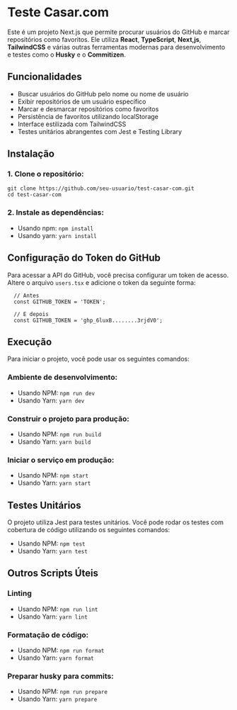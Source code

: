 # Teste Casar.com

Este é um projeto Next.js que permite procurar usuários do GitHub e marcar repositórios como favoritos. Ele utiliza **React**, **TypeScript**, **Next,js**, **TailwindCSS** e várias outras ferramentas modernas para desenvolvimento e testes como o **Husky** e o **Commitizen**.

## Funcionalidades
- Buscar usuários do GitHub pelo nome ou nome de usuário
- Exibir repositórios de um usuário específico
- Marcar e desmarcar repositórios como favoritos
- Persistência de favoritos utilizando localStorage
- Interface estilizada com TailwindCSS
- Testes unitários abrangentes com Jest e Testing Library

## Instalação

### 1. Clone o repositório:

```
git clone https://github.com/seu-usuario/test-casar-com.git
cd test-casar-com
```

### 2. Instale as dependências:

- Usando npm: `npm install`
- Usando yarn: `yarn install`

## Configuração do Token do GitHub

Para acessar a API do GitHub, você precisa configurar um token de acesso. Altere o arquivo `users.tsx` e adicione o token da seguinte forma:

```
  // Antes
  const GITHUB_TOKEN = 'TOKEN';

  // E depois
  const GITHUB_TOKEN = 'ghp_6luxB........3rjdV0';
```

## Execução

Para iniciar o projeto, você pode usar os seguintes comandos:

### Ambiente de desenvolvimento:

- Usando NPM: `npm run dev`
- Usando Yarn: `yarn dev`

### Construir o projeto para produção:

- Usando NPM: `npm run build`
- Usando Yarn: `yarn build`

### Iniciar o serviço em produção:

- Usando NPM: `npm start`
- Usando Yarn: `yarn start`

## Testes Unitários

O projeto utiliza Jest para testes unitários. Você pode rodar os testes com cobertura de código utilizando os seguintes comandos:

- Usando NPM: `npm test`
- Usando Yarn: `yarn test`

## Outros Scripts Úteis

### Linting

- Usando NPM: `npm run lint`
- Usando Yarn: `yarn lint`

### Formatação de código:

- Usando NPM: `npm run format`
- Usando Yarn: `yarn format`

### Preparar husky para commits:

- Usando NPM: `npm run prepare`
- Usando Yarn: `yarn prepare`

